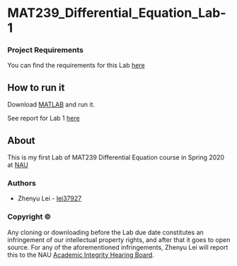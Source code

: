 # MAT239_Differential_Equation_Lab-1

### Project Requirements
You can find the requirements for this Lab [here](MAT_239_Lab_1.pdf)

## How to run it
Download [MATLAB](https://www.mathworks.com/products/matlab.html) and run it.

See report for Lab 1 [here](https://cefns.nau.edu/~zl248/MAT239/Lab1/)

## About
This is my first Lab of MAT239 Differential Equation course in Spring 2020 at [NAU](https://nau.edu/)

### Authors
* Zhenyu Lei - [lei37927](https://github.com/lei37927)

### Copyright ©
Any cloning or downloading before the Lab due date constitutes an infringement of our intellectual property rights, and after that it goes to open source. For any of the aforementioned infringements, Zhenyu Lei will report this to the NAU [Academic Integrity Hearing Board](https://in.nau.edu/academic-affairs/academic-integrity/).
